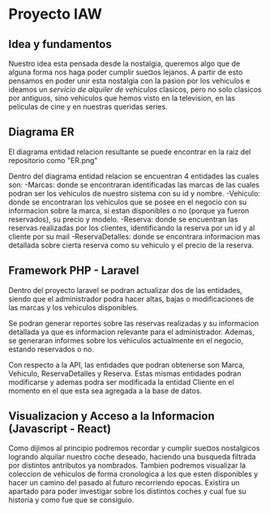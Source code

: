 # Proyecto IAW

## Idea y fundamentos
Nuestro idea esta pensada desde la nostalgia, queremos algo que de alguna forma nos haga poder cumplir sue¤os lejanos.
A partir de esto pensamos en poder unir esta nostalgia con la pasion por los vehiculos e ideamos un *servicio de alquiler de vehiculos* clasicos, pero no solo clasicos por antiguos, sino vehiculos que hemos visto en la television, en las peliculas de cine y en nuestras queridas series.

## Diagrama ER

 <!-- 
 Inicialmente el diagrama que teniamos es el siguiente 
 <img src="https://i.imgur.com/wSWOlFF.png">
 -->
El diagrama entidad relacion resultante se puede encontrar en la raiz del repositorio como "ER.png"

Dentro del diagrama entidad relacion se encuentran 4 entidades las cuales son:
-Marcas: donde se encontraran identificadas las marcas de las cuales podran ser los vehiculos de nuestro sistema con su id y nombre.
-Vehiculo: donde se encontraran los vehiculos que se posee en el negocio con su informacion sobre la marca, si estan disponibles o no (porque ya fueron reservados), su precio y modelo.
-Reserva: donde se encuentran las reservas realizadas por los clientes, identificando la reserva por un id y al cliente por su mail
-ReservaDetalles: donde se encontrara informacion mas detallada sobre cierta reserva como su vehiculo y el precio de la reserva.

## Framework PHP - Laravel

Dentro del proyecto laravel se podran actualizar dos de las entidades, siendo que el administrador podra hacer altas, bajas o modificaciones de las marcas y los vehiculos disponibles.

Se podran generar reportes sobre las reservas realizadas y su informacion detallada ya que es informacion relevante para el administrador.
Ademas, se generaran informes sobre los vehiculos actualmente en el negocio, estando reservados o no.

Con respecto a la API, las entidades que podran obtenerse son Marca, Vehiculo, ReservaDetalles y Reserva. Estas mismas entidades podran modificarse y ademas podra ser modificada la entidad Cliente en el momento en el que esta sea agregada a la base de datos.

## Visualizacion y Acceso a la Informacion (Javascript - React)
Como dijimos al principio podremos recordar y cumplir sue¤os nostalgicos logrando alquilar nuestro coche deseado, haciendo una busqueda filtrada por distintos antributos ya nombrados. Tambien podremos visualizar la coleccion de vehiculos de forma cronologica a los que esten disponibles y hacer un camino del pasado al futuro recorriendo epocas. Existira un apartado para poder investigar sobre los distintos coches y cual fue su historia y como fue que se consiguio.
